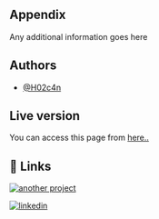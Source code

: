 ## Appendix

Any additional information goes here


## Authors

- [@H02c4n](https://www.github.com/H02c4n)


## Live version


You can access this page from [here..](https://webpage-no-css.netlify.app/)




## 🔗 Links
[![another project](https://img.shields.io/badge/another-project-blue)](https://task-tracker-react-django-v2.netlify.app/)

[![linkedin](https://img.shields.io/badge/linkedin-0A66C2?style=for-the-badge&logo=linkedin&logoColor=white)](https://www.linkedin.com/in/halil-ozcan/)

